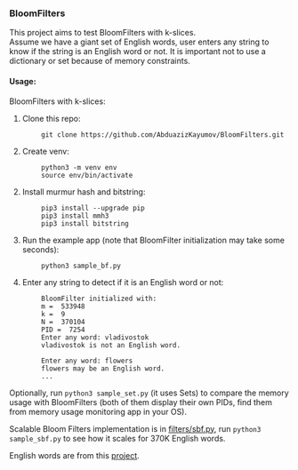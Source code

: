 ### BloomFilters
This project aims to test BloomFilters with k-slices.  
Assume we have a giant set of English words,
user enters any string to know if the string is an English word or not.
It is important not to use a dictionary or set because of memory constraints.

#### Usage:
BloomFilters with k-slices:  
1. Clone this repo:  
```
        git clone https://github.com/AbduazizKayumov/BloomFilters.git
```
2. Create venv:
```
        python3 -m venv env
        source env/bin/activate
```
2. Install murmur hash and bitstring:
```
        pip3 install --upgrade pip
        pip3 install mmh3
        pip3 install bitstring
```  
3. Run the example app (note that BloomFilter initialization may take some seconds):
```
        python3 sample_bf.py
```  
4. Enter any string to detect if it is an English word or not:
```
        BloomFilter initialized with: 
        m =  533948
        k =  9
        N =  370104
        PID =  7254
        Enter any word: vladivostok
        vladivostok is not an English word.

        Enter any word: flowers
        flowers may be an English word.
        ...
```

Optionally, run ```python3 sample_set.py``` (it uses Sets) to compare the memory usage with BloomFilters (both of them display their own PIDs, find them from memory usage monitoring app in your OS).

Scalable Bloom Filters implementation is in [filters/sbf.py](https://github.com/AbduazizKayumov/BloomFilters/blob/master/filters/sbf.py), run ```python3 sample_sbf.py``` to see how it scales for 370K English words.

English words are from this [project](
https://github.com/dwyl/english-words/blob/master/words_alpha.txt).
